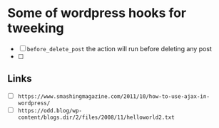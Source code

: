 # Some of wordpress hooks for tweeking

- [ ] `before_delete_post` the action will run before deleting any post
- [ ] 

## Links

- [ ] `https://www.smashingmagazine.com/2011/10/how-to-use-ajax-in-wordpress/`
- [ ] `https://odd.blog/wp-content/blogs.dir/2/files/2008/11/helloworld2.txt`
